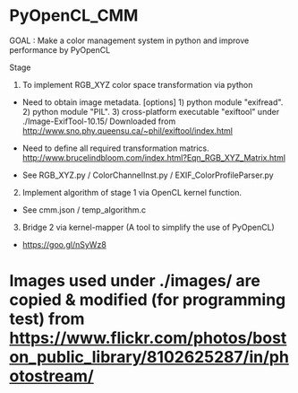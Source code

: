 # PyOpenCL_CMM

GOAL : Make a color management system in python and improve performance by
       PyOpenCL

Stage

1. To implement RGB_XYZ color space transformation via python
 - Need to obtain image metadata.
  [options] 1) python module "exifread".
            2) python module "PIL".
            3) cross-platform executable "exiftool" under ./Image-ExifTool-10.15/
               Downloaded from http://www.sno.phy.queensu.ca/~phil/exiftool/index.html

 - Need to define all required transformation matrics.
   http://www.brucelindbloom.com/index.html?Eqn_RGB_XYZ_Matrix.html

 - See RGB_XYZ.py / ColorChannelInst.py / EXIF_ColorProfileParser.py

2. Implement algorithm of stage 1 via OpenCL kernel function.
 - See cmm.json / temp_algorithm.c

3. Bridge 2 via kernel-mapper (A tool to simplify the use of PyOpenCL)
 - https://goo.gl/nSyWz8

# Images used under ./images/ are copied & modified (for programming test) from https://www.flickr.com/photos/boston_public_library/8102625287/in/photostream/
